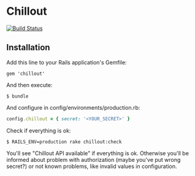 # Chillout

[![Build Status](https://travis-ci.org/chilloutio/chillout.png)](https://travis-ci.org/chilloutio/chillout)

## Installation

Add this line to your Rails application's Gemfile:

    gem 'chillout'

And then execute:

    $ bundle

And configure in config/environments/production.rb:

```ruby
config.chillout = { secret: '<YOUR_SECRET>' }
```

Check if everything is ok:

    $ RAILS_ENV=production rake chillout:check

You'll see "Chillout API available" if everything is ok. Otherwise you'll be informed about problem with authorization (maybe you've put wrong secret?) or not known problems, like invalid values in configuration.
